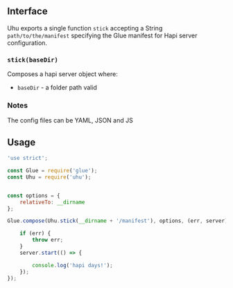 ## Interface

Uhu exports a single function `stick` accepting a String `path/to/the/manifest` specifying the Glue manifest for Hapi server configuration.

### `stick(baseDir)`

Composes a hapi server object where:
+ `baseDir` - a folder path valid

### Notes

The config files can be YAML, JSON and JS

## Usage

```javascript
'use strict';

const Glue = require('glue');
const Uhu = require('uhu');


const options = {
    relativeTo: __dirname
};

Glue.compose(Uhu.stick(__dirname + '/manifest'), options, (err, server) => {

    if (err) {
        throw err;
    }
    server.start(() => {

        console.log('hapi days!');
    });
});
```
